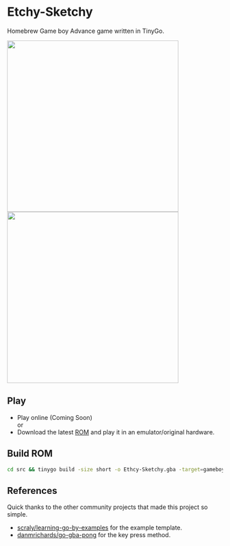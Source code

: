 # Etchy-Sketchy

Homebrew Game boy Advance game written in TinyGo. 

<p float="left">
  <img src="https://github.com/Shellywell123/Etchy-Sketchy/blob/main/assets/ScreenGrab.GIF" width="400" />
  <img src="assets/GameBoyAdvance.png" width="400" />
</p>

## Play 
- Play online (Coming Soon)\
or
- Download the latest [ROM](https://github.com/Shellywell123/Etchy-Sketchy/releases) and play it in an emulator/original hardware.

## Build ROM
```bash
cd src && tinygo build -size short -o Ethcy-Sketchy.gba -target=gameboy-advance etchy_sketchy.go
```

## References
Quick thanks to the other community projects that made this project so simple.
- [scraly/learning-go-by-examples](https://github.com/scraly/learning-go-by-examples) for the example template.
- [danmrichards/go-gba-pong](https://github.com/danmrichards/go-gba-pong) for the key press method.
